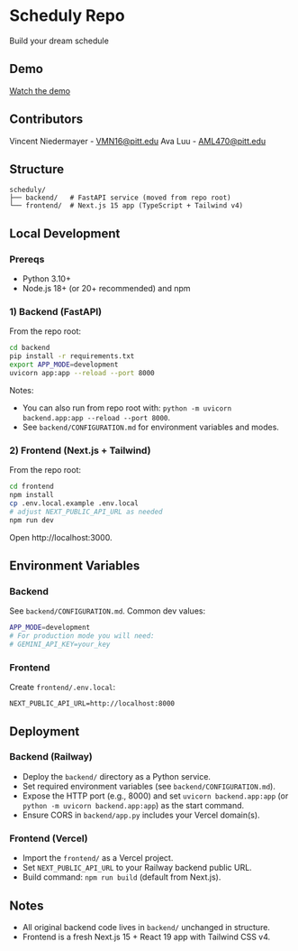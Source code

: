 # Scheduly Repo

Build your dream schedule

## Demo

[Watch the demo](./Scheduly_demo.mp4)

## Contributors
Vincent Niedermayer - VMN16@pitt.edu
Ava Luu - AML470@pitt.edu

## Structure

```
scheduly/
├── backend/   # FastAPI service (moved from repo root)
└── frontend/  # Next.js 15 app (TypeScript + Tailwind v4)
```

## Local Development

### Prereqs

- Python 3.10+
- Node.js 18+ (or 20+ recommended) and npm

### 1) Backend (FastAPI)

From the repo root:

```bash
cd backend
pip install -r requirements.txt
export APP_MODE=development
uvicorn app:app --reload --port 8000
```

Notes:

- You can also run from repo root with: `python -m uvicorn backend.app:app --reload --port 8000`.
- See `backend/CONFIGURATION.md` for environment variables and modes.

### 2) Frontend (Next.js + Tailwind)

From the repo root:

```bash
cd frontend
npm install
cp .env.local.example .env.local
# adjust NEXT_PUBLIC_API_URL as needed
npm run dev
```

Open http://localhost:3000.

## Environment Variables

### Backend

See `backend/CONFIGURATION.md`. Common dev values:

```bash
APP_MODE=development
# For production mode you will need:
# GEMINI_API_KEY=your_key
```

### Frontend

Create `frontend/.env.local`:

```
NEXT_PUBLIC_API_URL=http://localhost:8000
```

## Deployment

### Backend (Railway)

- Deploy the `backend/` directory as a Python service.
- Set required environment variables (see `backend/CONFIGURATION.md`).
- Expose the HTTP port (e.g., 8000) and set `uvicorn backend.app:app` (or `python -m uvicorn backend.app:app`) as the start command.
- Ensure CORS in `backend/app.py` includes your Vercel domain(s).

### Frontend (Vercel)

- Import the `frontend/` as a Vercel project.
- Set `NEXT_PUBLIC_API_URL` to your Railway backend public URL.
- Build command: `npm run build` (default from Next.js).

## Notes

- All original backend code lives in `backend/` unchanged in structure.
- Frontend is a fresh Next.js 15 + React 19 app with Tailwind CSS v4.
